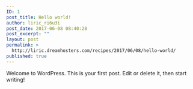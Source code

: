 ```yaml
---
ID: 1
post_title: Hello world!
author: liric_ri6u3i
post_date: 2017-06-08 08:40:28
post_excerpt: ""
layout: post
permalink: >
  http://liric.dreamhosters.com/recipes/2017/06/08/hello-world/
published: true
---
```

Welcome to WordPress. This is your first post. Edit or delete it, then start writing!